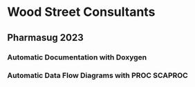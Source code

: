 # Wood Street Consultants

## Pharmasug 2023

### Automatic Documentation with Doxygen

### Automatic Data Flow Diagrams with PROC SCAPROC

